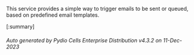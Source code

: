 






This service provides a simple way to trigger emails to be sent or queued, based on predefined email templates.

[:summary]

###### Auto generated by Pydio Cells Enterprise Distribution v4.3.2 on 11-Dec-2023
